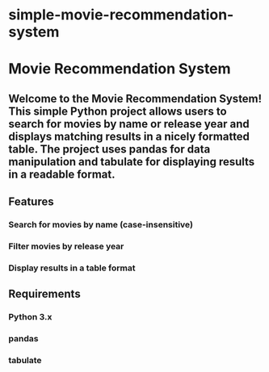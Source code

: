 # simple-movie-recommendation-system

# Movie Recommendation System

## Welcome to the Movie Recommendation System! This simple Python project allows users to search for movies by name or release year and displays matching results in a nicely formatted table. The project uses pandas for data manipulation and tabulate for displaying results in a readable format.
## Features

    
   ### Search for movies by name (case-insensitive)
   ### Filter movies by release year
   ### Display results in a table format

## Requirements

  ###  Python 3.x
  ###  pandas
  ###  tabulate
